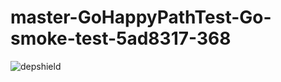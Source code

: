 # master-GoHappyPathTest-Go-smoke-test-5ad8317-368

![depshield](https://depshield.sonatype.org/badges/depshield-prod/master-GoHappyPathTest-Go-smoke-test-5ad8317-368/depshield.svg)